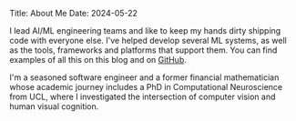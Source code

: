 Title: About Me
Date: 2024-05-22

I lead AI/ML engineering teams and like to keep my hands dirty shipping code with everyone else. I've helped develop several ML systems, as well as the tools, frameworks and platforms that support them. You can find examples of all this on this blog and on [GitHub](https://github.com/AlexIoannides).

I'm a seasoned software engineer and a former financial mathematician whose academic journey includes a PhD in Computational Neuroscience from UCL, where I investigated the intersection of computer vision and human visual cognition.
